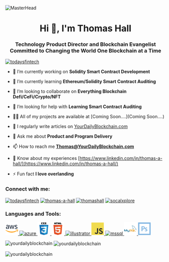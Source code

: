 ![MasterHead](https://media.licdn.com/dms/image/D5616AQF5yJtFAeB3Ug/profile-displaybackgroundimage-shrink_350_1400/0/1676998688355?e=1689811200&v=beta&t=Xd8vj9fyPFUH7HjNg8epxBe2-Zt_tLoq6iCh2YsrMRM)
<h1 align="center">Hi 👋, I'm Thomas Hall</h1>
<h3 align="center">Technology Product Director and Blockchain Evangelist Committed to Changing the World One Blockchain at a Time</h3>

<p align="left"> <a href="https://twitter.com/todaysfintech" target="blank"><img src="https://img.shields.io/twitter/follow/todaysfintech?logo=twitter&style=for-the-badge" alt="todaysfintech" /></a> </p>

- 🔭 I’m currently working on **Solidity Smart Contract Development**

- 🌱 I’m currently learning **Ethereum/Solidity Smart Contract Auditing**

- 👯 I’m looking to collaborate on **Everything Blockchain Defi/CeFi/Crypto/NFT**

- 🤝 I’m looking for help with **Learning Smart Contract Auditing**

- 👨‍💻 All of my projects are available at [Coming Soon....](Coming Soon....)

- 📝 I regularly write articles on [YourDailyBlockchain.com](YourDailyBlockchain.com)

- 💬 Ask me about **Product and Program Delivery**

- 📫 How to reach me **Thomas@YourDailyBlockchain.com**

- 📄 Know about my experiences [https://www.linkedin.com/in/thomas-a-hall/](https://www.linkedin.com/in/thomas-a-hall/)

- ⚡ Fun fact **I love overlanding**

<h3 align="left">Connect with me:</h3>
<p align="left">
<a href="https://twitter.com/todaysfintech" target="blank"><img align="center" src="https://raw.githubusercontent.com/rahuldkjain/github-profile-readme-generator/master/src/images/icons/Social/twitter.svg" alt="todaysfintech" height="30" width="40" /></a>
<a href="https://linkedin.com/in/thomas-a-hall" target="blank"><img align="center" src="https://raw.githubusercontent.com/rahuldkjain/github-profile-readme-generator/master/src/images/icons/Social/linked-in-alt.svg" alt="thomas-a-hall" height="30" width="40" /></a>
<a href="https://fb.com/thomashall" target="blank"><img align="center" src="https://raw.githubusercontent.com/rahuldkjain/github-profile-readme-generator/master/src/images/icons/Social/facebook.svg" alt="thomashall" height="30" width="40" /></a>
<a href="https://instagram.com/socalxplore" target="blank"><img align="center" src="https://raw.githubusercontent.com/rahuldkjain/github-profile-readme-generator/master/src/images/icons/Social/instagram.svg" alt="socalxplore" height="30" width="40" /></a>
</p>

<h3 align="left">Languages and Tools:</h3>
<p align="left"> <a href="https://aws.amazon.com" target="_blank" rel="noreferrer"> <img src="https://raw.githubusercontent.com/devicons/devicon/master/icons/amazonwebservices/amazonwebservices-original-wordmark.svg" alt="aws" width="40" height="40"/> </a> <a href="https://azure.microsoft.com/en-in/" target="_blank" rel="noreferrer"> <img src="https://www.vectorlogo.zone/logos/microsoft_azure/microsoft_azure-icon.svg" alt="azure" width="40" height="40"/> </a> <a href="https://www.w3schools.com/css/" target="_blank" rel="noreferrer"> <img src="https://raw.githubusercontent.com/devicons/devicon/master/icons/css3/css3-original-wordmark.svg" alt="css3" width="40" height="40"/> </a> <a href="https://www.w3.org/html/" target="_blank" rel="noreferrer"> <img src="https://raw.githubusercontent.com/devicons/devicon/master/icons/html5/html5-original-wordmark.svg" alt="html5" width="40" height="40"/> </a> <a href="https://www.adobe.com/in/products/illustrator.html" target="_blank" rel="noreferrer"> <img src="https://www.vectorlogo.zone/logos/adobe_illustrator/adobe_illustrator-icon.svg" alt="illustrator" width="40" height="40"/> </a> <a href="https://developer.mozilla.org/en-US/docs/Web/JavaScript" target="_blank" rel="noreferrer"> <img src="https://raw.githubusercontent.com/devicons/devicon/master/icons/javascript/javascript-original.svg" alt="javascript" width="40" height="40"/> </a> <a href="https://www.microsoft.com/en-us/sql-server" target="_blank" rel="noreferrer"> <img src="https://www.svgrepo.com/show/303229/microsoft-sql-server-logo.svg" alt="mssql" width="40" height="40"/> </a> <a href="https://www.mysql.com/" target="_blank" rel="noreferrer"> <img src="https://raw.githubusercontent.com/devicons/devicon/master/icons/mysql/mysql-original-wordmark.svg" alt="mysql" width="40" height="40"/> </a> <a href="https://www.photoshop.com/en" target="_blank" rel="noreferrer"> <img src="https://raw.githubusercontent.com/devicons/devicon/master/icons/photoshop/photoshop-line.svg" alt="photoshop" width="40" height="40"/> </a> </p>

<p><img align="left" src="https://github-readme-stats.vercel.app/api/top-langs?username=yourdailyblockchain&show_icons=true&locale=en&layout=compact" alt="yourdailyblockchain" /></p>

<p>&nbsp;<img align="center" src="https://github-readme-stats.vercel.app/api?username=yourdailyblockchain&show_icons=true&locale=en" alt="yourdailyblockchain" /></p>

<p><img align="center" src="https://github-readme-streak-stats.herokuapp.com/?user=yourdailyblockchain&" alt="yourdailyblockchain" /></p>
